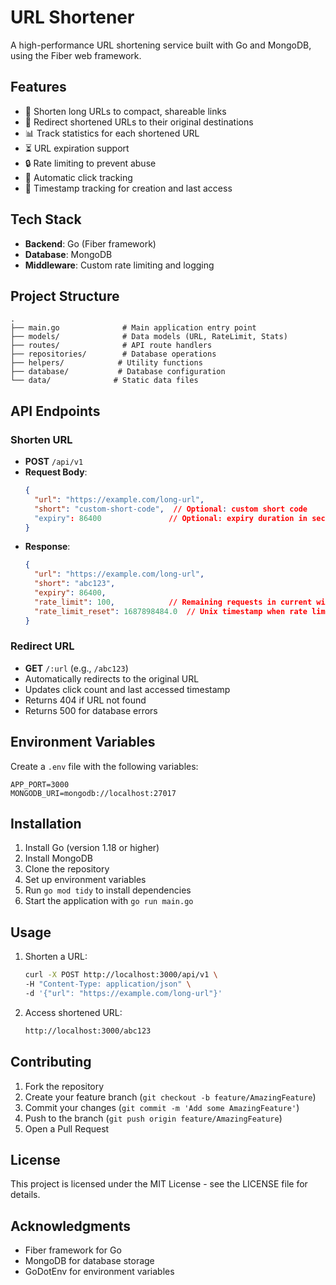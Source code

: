 # URL Shortener

A high-performance URL shortening service built with Go and MongoDB, using the Fiber web framework.

## Features

- 📝 Shorten long URLs to compact, shareable links
- 🔄 Redirect shortened URLs to their original destinations
- 📊 Track statistics for each shortened URL
- ⏳ URL expiration support
- 🔒 Rate limiting to prevent abuse
- 🔄 Automatic click tracking
- 📅 Timestamp tracking for creation and last access

## Tech Stack

- **Backend**: Go (Fiber framework)
- **Database**: MongoDB
- **Middleware**: Custom rate limiting and logging

## Project Structure

```
.
├── main.go              # Main application entry point
├── models/              # Data models (URL, RateLimit, Stats)
├── routes/              # API route handlers
├── repositories/        # Database operations
├── helpers/            # Utility functions
├── database/           # Database configuration
└── data/              # Static data files
```

## API Endpoints

### Shorten URL

- **POST** `/api/v1`
- **Request Body**:
  ```json
  {
    "url": "https://example.com/long-url",
    "short": "custom-short-code",  // Optional: custom short code
    "expiry": 86400               // Optional: expiry duration in seconds (default: 24 hours)
  }
  ```
- **Response**:
  ```json
  {
    "url": "https://example.com/long-url",
    "short": "abc123",
    "expiry": 86400,
    "rate_limit": 100,            // Remaining requests in current window
    "rate_limit_reset": 1687898484.0  // Unix timestamp when rate limit resets
  }
  ```

### Redirect URL

- **GET** `/:url` (e.g., `/abc123`)
- Automatically redirects to the original URL
- Updates click count and last accessed timestamp
- Returns 404 if URL not found
- Returns 500 for database errors

## Environment Variables

Create a `.env` file with the following variables:

```env
APP_PORT=3000
MONGODB_URI=mongodb://localhost:27017
```

## Installation

1. Install Go (version 1.18 or higher)
2. Install MongoDB
3. Clone the repository
4. Set up environment variables
5. Run `go mod tidy` to install dependencies
6. Start the application with `go run main.go`

## Usage

1. Shorten a URL:
   ```bash
   curl -X POST http://localhost:3000/api/v1 \
   -H "Content-Type: application/json" \
   -d '{"url": "https://example.com/long-url"}'
   ```

2. Access shortened URL:
   ```bash
   http://localhost:3000/abc123
   ```

## Contributing

1. Fork the repository
2. Create your feature branch (`git checkout -b feature/AmazingFeature`)
3. Commit your changes (`git commit -m 'Add some AmazingFeature'`)
4. Push to the branch (`git push origin feature/AmazingFeature`)
5. Open a Pull Request

## License

This project is licensed under the MIT License - see the LICENSE file for details.

## Acknowledgments

- Fiber framework for Go
- MongoDB for database storage
- GoDotEnv for environment variables
